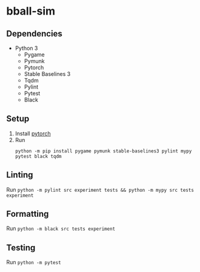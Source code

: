 # bball-sim

## Dependencies
* Python 3
    * Pygame
    * Pymunk
    * Pytorch
    * Stable Baselines 3
    * Tqdm
    * Pylint
    * Pytest
    * Black

## Setup
1. Install [pytorch](https://pytorch.org/get-started/locally/) 
2. Run 
    ```
    python -m pip install pygame pymunk stable-baselines3 pylint mypy pytest black tqdm
    ```

## Linting
Run `python -m pylint src experiment tests && python -m mypy src tests experiment`

## Formatting
Run `python -m black src tests experiment`

## Testing
Run `python -m pytest`